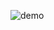 ![demo](https://s3.meituan.net/v1/mss_814dc1610cda4b2e8febd6ea2c809db5/apps-open/d393e7d1-3c0f-4fdb-9e90-b2a6bb07028a_1493714768227?filename=1493714768045WU_FILE_0.png)
